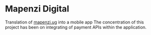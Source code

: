 # Mapenzi Digital
Translation of [mapenzi.ug](https://mapenzi.ug/) into a mobile app
The concentration of this project has been on integrating of payment APIs within the application.
